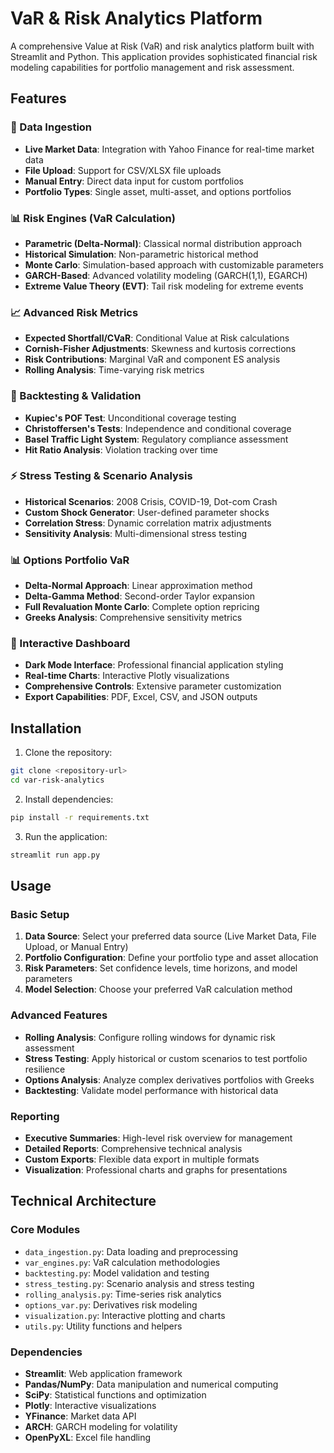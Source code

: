 # VaR & Risk Analytics Platform

A comprehensive Value at Risk (VaR) and risk analytics platform built with Streamlit and Python. This application provides sophisticated financial risk modeling capabilities for portfolio management and risk assessment.

## Features

### 🔄 Data Ingestion
- **Live Market Data**: Integration with Yahoo Finance for real-time market data
- **File Upload**: Support for CSV/XLSX file uploads
- **Manual Entry**: Direct data input for custom portfolios
- **Portfolio Types**: Single asset, multi-asset, and options portfolios

### 📊 Risk Engines (VaR Calculation)
- **Parametric (Delta-Normal)**: Classical normal distribution approach
- **Historical Simulation**: Non-parametric historical method
- **Monte Carlo**: Simulation-based approach with customizable parameters
- **GARCH-Based**: Advanced volatility modeling (GARCH(1,1), EGARCH)
- **Extreme Value Theory (EVT)**: Tail risk modeling for extreme events

### 📈 Advanced Risk Metrics
- **Expected Shortfall/CVaR**: Conditional Value at Risk calculations
- **Cornish-Fisher Adjustments**: Skewness and kurtosis corrections
- **Risk Contributions**: Marginal VaR and component ES analysis
- **Rolling Analysis**: Time-varying risk metrics

### 🧪 Backtesting & Validation
- **Kupiec's POF Test**: Unconditional coverage testing
- **Christoffersen's Tests**: Independence and conditional coverage
- **Basel Traffic Light System**: Regulatory compliance assessment
- **Hit Ratio Analysis**: Violation tracking over time

### ⚡ Stress Testing & Scenario Analysis
- **Historical Scenarios**: 2008 Crisis, COVID-19, Dot-com Crash
- **Custom Shock Generator**: User-defined parameter shocks
- **Correlation Stress**: Dynamic correlation matrix adjustments
- **Sensitivity Analysis**: Multi-dimensional stress testing

### 📊 Options Portfolio VaR
- **Delta-Normal Approach**: Linear approximation method
- **Delta-Gamma Method**: Second-order Taylor expansion
- **Full Revaluation Monte Carlo**: Complete option repricing
- **Greeks Analysis**: Comprehensive sensitivity metrics

### 📱 Interactive Dashboard
- **Dark Mode Interface**: Professional financial application styling
- **Real-time Charts**: Interactive Plotly visualizations
- **Comprehensive Controls**: Extensive parameter customization
- **Export Capabilities**: PDF, Excel, CSV, and JSON outputs

## Installation

1. Clone the repository:
```bash
git clone <repository-url>
cd var-risk-analytics
```

2. Install dependencies:
```bash
pip install -r requirements.txt
```

3. Run the application:
```bash
streamlit run app.py
```

## Usage

### Basic Setup
1. **Data Source**: Select your preferred data source (Live Market Data, File Upload, or Manual Entry)
2. **Portfolio Configuration**: Define your portfolio type and asset allocation
3. **Risk Parameters**: Set confidence levels, time horizons, and model parameters
4. **Model Selection**: Choose your preferred VaR calculation method

### Advanced Features
- **Rolling Analysis**: Configure rolling windows for dynamic risk assessment
- **Stress Testing**: Apply historical or custom scenarios to test portfolio resilience
- **Options Analysis**: Analyze complex derivatives portfolios with Greeks
- **Backtesting**: Validate model performance with historical data

### Reporting
- **Executive Summaries**: High-level risk overview for management
- **Detailed Reports**: Comprehensive technical analysis
- **Custom Exports**: Flexible data export in multiple formats
- **Visualization**: Professional charts and graphs for presentations

## Technical Architecture

### Core Modules
- `data_ingestion.py`: Data loading and preprocessing
- `var_engines.py`: VaR calculation methodologies
- `backtesting.py`: Model validation and testing
- `stress_testing.py`: Scenario analysis and stress testing
- `rolling_analysis.py`: Time-series risk analytics
- `options_var.py`: Derivatives risk modeling
- `visualization.py`: Interactive plotting and charts
- `utils.py`: Utility functions and helpers

### Dependencies
- **Streamlit**: Web application framework
- **Pandas/NumPy**: Data manipulation and numerical computing
- **SciPy**: Statistical functions and optimization
- **Plotly**: Interactive visualizations
- **YFinance**: Market data API
- **ARCH**: GARCH modeling for volatility
- **OpenPyXL**: Excel file handling

